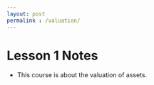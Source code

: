 ```yaml
---
layout: post
permalink : /valuation/
---
```

# Lesson 1 Notes
- This course is about the valuation of assets.
